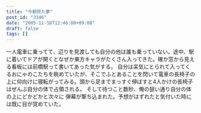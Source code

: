 ```yaml
---
title: "今朝見た夢"
post_id: "3346"
date: "2005-11-18T12:46:00+09:00"
draft: false
tags: []
---
```



一人電車に乗ってて、辺りを見渡しても自分の他は誰も乗っていない。途中、駅に着いてドアが開くとなぜか東方キャラがたくさん入ってきた。確か窓から見える看板には前橋駅って書いてあった気がする。 自分は呆気にとられて入ってくるおにゃのこたちを眺めていたが、そこでふとあることを閃いて電車の長椅子の上に仰向けに寝転がってみる。頭から足までまっすぐ伸ばすと4人かけの長椅子はぜんぶ自分の体で占領される。 そして待つこと数秒、俺の狙い通り自分の体の上にどかどかと次々に 弾幕が撃ち込まれた。予想がはずれたと気付いた時には既に目が覚めていた。
